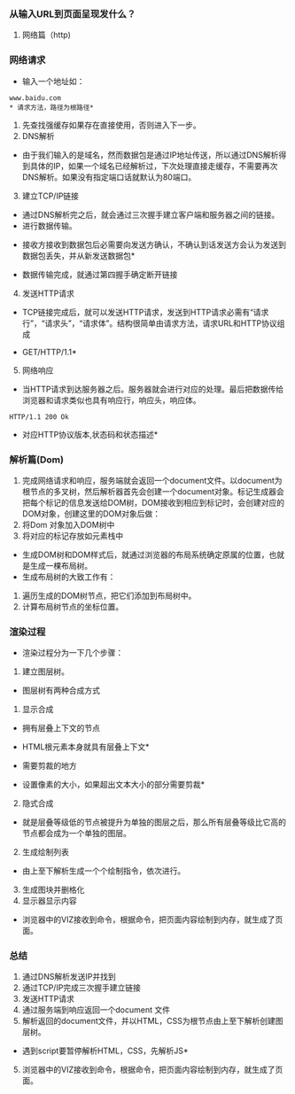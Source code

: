 ### 从输入URL到页面呈现发什么？
1. 网络篇（http)
### 网络请求
- 输入一个地址如：
```
www.baidu.com
* 请求方法，路径为根路径*
```
1. 先查找强缓存如果存在直接使用，否则进入下一步。
2. DNS解析
- 由于我们输入的是域名，然而数据包是通过IP地址传送，所以通过DNS解析得到具体的IP，如果一个域名已经解析过，下次处理直接走缓存，不需要再次DNS解析。如果没有指定端口话就默认为80端口。
3. 建立TCP/IP链接
- 通过DNS解析完之后，就会通过三次握手建立客户端和服务器之间的链接。
- 进行数据传输。
* 接收方接收到数据包后必需要向发送方确认，不确认到话发送方会认为发送到数据包丢失，并从新发送数据包*
- 数据传输完成，就通过第四握手确定断开链接
4. 发送HTTP请求
- TCP链接完成后，就可以发送HTTP请求，发送到HTTP请求必需有“请求行”，“请求头”，“请求体”。结构很简单由请求方法，请求URL和HTTP协议组成
* GET/HTTP/1.1*
5. 网络响应
- 当HTTP请求到达服务器之后。服务器就会进行对应的处理。最后把数据传给浏览器和请求类似也具有响应行，响应头，响应体。
```
HTTP/1.1 200 Ok
```
* 对应HTTP协议版本,状态码和状态描述*
### 解析篇(Dom)
1. 完成网络请求和响应，服务端就会返回一个document文件。以document为根节点的多叉树，然后解析器首先会创建一个document对象。标记生成器会把每个标记的信息发送给DOM树，DOM接收到相应到标记时，会创建对应的DOM对象，创建这里的DOM对象后做：
1. 将Dom 对象加入DOM树中
2. 将对应的标记存放如元素栈中
- 生成DOM树和DOM样式后，就通过浏览器的布局系统确定原属的位置，也就是生成一棵布局树。
- 生成布局树的大致工作有：
1. 遍历生成的DOM树节点，把它们添加到布局树中。
2. 计算布局树节点的坐标位置。
### 渲染过程
- 渲染过程分为一下几个步骤：
1. 建立图层树。
- 图层树有两种合成方式
1. 显示合成
- 拥有层叠上下文的节点
* HTML根元素本身就具有层叠上下文*
- 需要剪裁的地方
* 设置像素的大小，如果超出文本大小的部分需要剪裁*
2. 隐式合成
- 就是层叠等级低的节点被提升为单独的图层之后，那么所有层叠等级比它高的节点都会成为一个单独的图层。
2. 生成绘制列表
- 由上至下解析生成一个个绘制指令，依次进行。
3. 生成图块并删格化
4. 显示器显示内容
- 浏览器中的VIZ接收到命令，根据命令，把页面内容绘制到内存，就生成了页面。
### 总结
1. 通过DNS解析发送IP并找到
2. 通过TCP/IP完成三次握手建立链接
3. 发送HTTP请求
4. 通过服务端到响应返回一个document 文件
5. 解析返回的document文件，并以HTML，CSS为根节点由上至下解析创建图层树。
* 遇到script要暂停解析HTML，CSS，先解析JS*
5. 浏览器中的VIZ接收到命令，根据命令，把页面内容绘制到内存，就生成了页面。